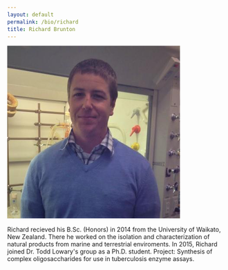 ```yaml
---
layout: default
permalink: /bio/richard
title: Richard Brunton
---
```

<img src="/img/people/Richard.jpg">

Richard recieved his B.Sc. (Honors) in 2014 from the University of Waikato, New Zealand. There he worked on the isolation and characterization of natural products from marine and terrestrial enviroments. In 2015, Richard joined Dr. Todd Lowary's group as a Ph.D. student. Project: Synthesis of complex oligosaccharides for use in tuberculosis enzyme assays.
